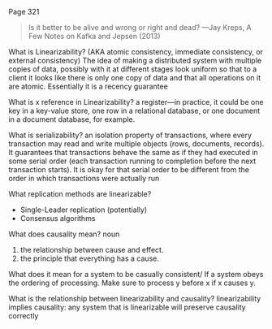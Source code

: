 Page 321

>Is it better to be alive and wrong or right and dead? 
>—Jay Kreps, A Few Notes on Kafka and Jepsen (2013)


What is Linearizability? 
(AKA atomic consistency, immediate consistency, or external consistency)
The idea of making a distributed system with multiple copies of data, possibly with it at different stages look uniform so that to a client it looks like there is only one copy of data and that all operations on it are atomic. Essentially it is a recency  guarantee 

What is x reference in Linearizability?
a register—in practice, it could be one key in a key-value store, one row in a relational database, or one document in a document database, for example.

What is serializability?
an isolation property of transactions, where every transaction may read and write multiple objects (rows, documents, records). It guarantees that transactions behave the same as if they had executed in some serial order (each transaction running to completion before the next transaction starts). It is okay for that serial order to be different from the order in which transactions were
actually run

What replication methods are linearizable?
- Single-Leader replication (potentially)
- Consensus algorithms

What does causality mean?
noun
1.  the relationship between cause and effect.
2. the principle that everything has a cause.

What does it mean for a system to be casually consistent/
If a system obeys the ordering of processing. Make sure to process y before x if x causes y.

What is the relationship between linearizability and causality?
linearizability implies causality: any system that is linearizable will preserve causality correctly